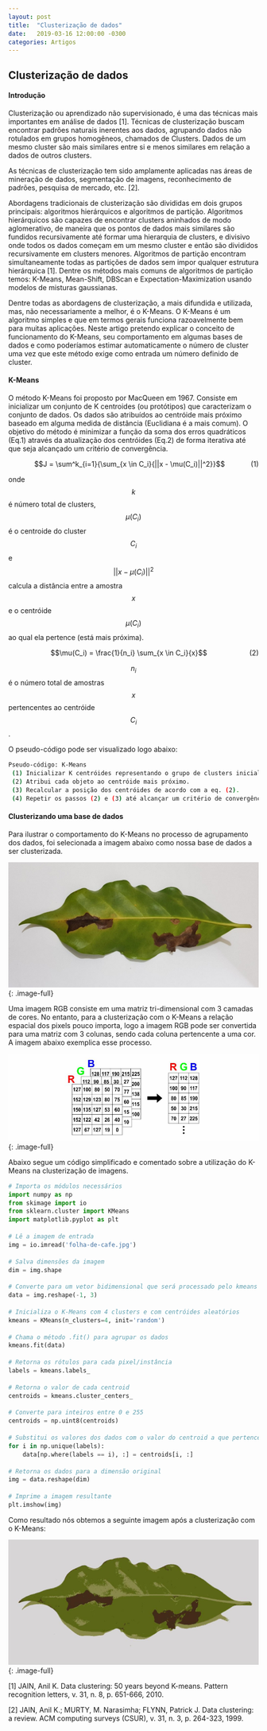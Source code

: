 ```yaml
---
layout: post
title:  "Clusterização de dados"
date:   2019-03-16 12:00:00 -0300
categories: Artigos
---
```


## Clusterização de dados

#### Introdução

Clusterização ou aprendizado não supervisionado, é uma das técnicas mais importantes em análise de dados [1]. Técnicas de clusterização buscam encontrar padrões naturais inerentes aos dados, agrupando dados não rotulados em grupos homogêneos, chamados de Clusters. Dados de um mesmo cluster são mais similares entre si e menos similares em relação a dados de outros clusters.

As técnicas de clusterização tem sido amplamente aplicadas nas áreas de mineração de dados, segmentação de imagens, reconhecimento de padrões, pesquisa de mercado, etc. [2].

Abordagens tradicionais de clusterização são divididas em dois grupos principais: algoritmos hierárquicos e algoritmos de partição. Algoritmos hierárquicos são capazes de encontrar clusters aninhados de modo aglomerativo, de maneira que os pontos de dados mais similares são fundidos recursivamente até formar uma hierarquia de clusters, e divisivo onde todos os dados começam em um mesmo cluster e então são divididos recursivamente em clusters menores. Algoritmos de partição encontram simultaneamente todas as partições de dados sem impor qualquer estrutura hierárquica [1]. Dentre os métodos mais comuns de algoritmos de partição temos: K-Means, Mean-Shift, DBScan e Expectation-Maximization usando modelos de misturas gaussianas.

Dentre todas as abordagens de clusterização, a mais difundida e utilizada, mas, não necessariamente a melhor, é o K-Means. O K-Means é um algoritmo simples e que em termos gerais funciona razoavelmente bem para muitas aplicações. Neste artigo pretendo explicar o conceito de funcionamento do K-Means, seu comportamento em algumas bases de dados e como poderíamos estimar automaticamente o número de cluster uma vez que este método exige como entrada um número definido de cluster.

#### K-Means

O método K-Means foi proposto por MacQueen em 1967. Consiste em inicializar um conjunto de K centroides (ou protótipos) que caracterizam o conjunto de dados. Os dados são atribuídos ao centróide mais próximo baseado em alguma medida de distância (Euclidiana é a mais comum). O objetivo do método é minimizar a função da soma dos erros quadráticos (Eq.1) através da atualização dos centróides (Eq.2) de forma iterativa até que seja alcançado um critério de convergência.


<p style="text-align: center"  markdown="1">
$$J = \sum^k_{i=1}{\sum_{x \in C_i}{||x - \mu(C_i)||^2}}$$
<span style="float: right">(1)</span>
</p>

onde $$k$$ é número total de clusters, $$\mu(C_i)$$ é o centroide do cluster $$C_i$$ e $$\vert \vert x - \mu(C_i)\vert \vert^2$$ calcula a distância entre a amostra $$x$$ e o centróide $$\mu(C_i)$$ ao qual ela pertence (está mais próxima).

<p style="text-align: center"  markdown="1">
$$\mu(C_i) = \frac{1}{n_i} \sum_{x \in C_i}{x}$$
<span style="float: right">(2)</span>
</p>

$$n_i$$ é o número total de amostras $$x$$ pertencentes ao centróide $$C_i$$.

O pseudo-código pode ser visualizado logo abaixo:

```bash
Pseudo-código: K-Means
 (1) Inicializar K centróides representando o grupo de clusters inicial.
 (2) Atribui cada objeto ao centróide mais próximo.
 (3) Recalcular a posição dos centróides de acordo com a eq. (2).
 (4) Repetir os passos (2) e (3) até alcançar um critério de convergência.
```	

#### Clusterizando uma base de dados

Para ilustrar o comportamento do K-Means no processo de agrupamento dos dados, foi selecionada a imagem abaixo como nossa base de dados a ser clusterizada.

![image](/assets/images/coffee-leaf.jpg){: .image-full}

Uma imagem RGB consiste em uma matriz tri-dimensional com 3 camadas de cores. No entanto, para a clusterização com o K-Means a relação espacial dos pixels pouco importa, logo a imagem RGB pode ser convertida para uma matriz com 3 colunas, sendo cada coluna pertencente a uma cor. A imagem abaixo exemplica esse processo.

![image](/assets/images/rgb-matrix.jpg){: .image-full}

Abaixo segue um código simplificado e comentado sobre a utilização do K-Means na clusterização de imagens.

```python
# Importa os módulos necessários
import numpy as np
from skimage import io
from sklearn.cluster import KMeans
import matplotlib.pyplot as plt

# Lê a imagem de entrada
img = io.imread('folha-de-cafe.jpg')

# Salva dimensões da imagem
dim = img.shape

# Converte para um vetor bidimensional que será processado pelo kmeans
data = img.reshape(-1, 3)

# Inicializa o K-Means com 4 clusters e com centróides aleatórios
kmeans = KMeans(n_clusters=4, init='random')

# Chama o método .fit() para agrupar os dados
kmeans.fit(data)

# Retorna os rótulos para cada pixel/instância
labels = kmeans.labels_

# Retorna o valor de cada centroid
centroids = kmeans.cluster_centers_

# Converte para inteiros entre 0 e 255
centroids = np.uint8(centroids)

# Substitui os valores dos dados com o valor do centroid a que pertencem
for i in np.unique(labels):
    data[np.where(labels == i), :] = centroids[i, :]

# Retorna os dados para a dimensão original
img = data.reshape(dim)

# Imprime a imagem resultante
plt.imshow(img)
```

Como resultado nós obtemos a seguinte imagem após a clusterização com o K-Means:

![image](/assets/images/coffee-leaf-segmented.jpg){: .image-full}

[1] JAIN, Anil K. Data clustering: 50 years beyond K-means. Pattern recognition letters, v. 31, n. 8, p. 651-666, 2010.

[2] JAIN, Anil K.; MURTY, M. Narasimha; FLYNN, Patrick J. Data clustering: a review. ACM computing surveys (CSUR), v. 31, n. 3, p. 264-323, 1999.